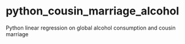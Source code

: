 # python_cousin_marriage_alcohol
Python linear regression on global alcohol consumption and cousin marriage
